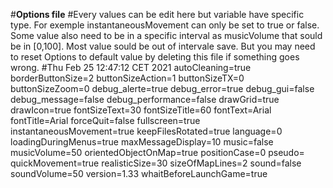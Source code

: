 #**Options file**
#Every values can be edit here but variable have specific type. For exemple instantaneousMovement can only be set to true or false. Some value also need to be in a specific interval as musicVolume that sould be in [0,100]. Most value sould be out of intervale save. But you may need to reset Options to default value by deleting this file if something goes wrong.
#Thu Feb 25 12:47:12 CET 2021
autoCleaning=true
borderButtonSize=2
buttonSizeAction=1
buttonSizeTX=0
buttonSizeZoom=0
debug_alerte=true
debug_error=true
debug_gui=false
debug_message=false
debug_performance=false
drawGrid=true
drawIcon=true
fontSizeText=30
fontSizeTitle=60
fontText=Arial
fontTitle=Arial
forceQuit=false
fullscreen=true
instantaneousMovement=true
keepFilesRotated=true
language=0
loadingDuringMenus=true
maxMessageDisplay=10
music=false
musicVolume=50
orientedObjectOnMap=true
positionCase=0
pseudo=
quickMovement=true
realisticSize=30
sizeOfMapLines=2
sound=false
soundVolume=50
version=1.33
whaitBeforeLaunchGame=true
